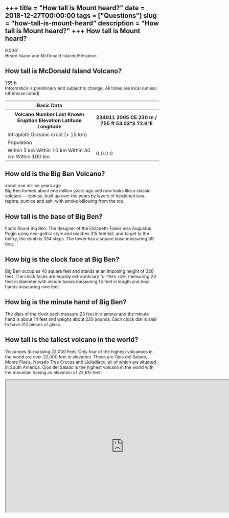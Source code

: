 +++
title = "How tall is Mount heard?"
date = 2018-12-27T00:00:00
tags = ["Questions"]
slug = "how-tall-is-mount-heard"
description = "How tall is Mount heard?"
+++
How tall is Mount heard?
------------------------

9,006′  
Heard Island and McDonald Islands/Elevation

How tall is McDonald Island Volcano?
------------------------------------

755 ft  
Information is preliminary and subject to change. All times are local (unless otherwise noted)

<table><tr><th>Basic Data</th></tr><tr><th>Volcano Number Last Known Eruption Elevation Latitude Longitude</th><th>234011 2005 CE 230 m / 755 ft 53.03°S 72.6°E</th></tr><tr><td>Intraplate Oceanic crust (&lt; 15 km)</td></tr><tr><td>Population</td></tr><tr><td>Within 5 km Within 10 km Within 30 km Within 100 km</td><td>0 0 0 0</td></tr></table>

How old is the Big Ben Volcano?
-------------------------------

about one million years ago  
Big Ben formed about one million years ago and now looks like a classic volcano — conical, built up over the years by layers of hardened lava, tephra, pumice and ash, with smoke billowing from the top.

How tall is the base of Big Ben?
--------------------------------

Facts About Big Ben. The designer of the Elizabeth Tower was Augustus Pugin using neo-gothic style and reaches 315 feet tall, and to get to the belfry, the climb is 334 steps. The tower has a square base measuring 39 feet.

How big is the clock face at Big Ben?
-------------------------------------

Big Ben occupies 40 square feet and stands at an imposing height of 320 feet. The clock faces are equally extraordinary for their size, measuring 23 feet in diameter with minute hands measuring 14 feet in length and hour hands measuring nine feet.

How big is the minute hand of Big Ben?
--------------------------------------

The dials of the clock each measure 23 feet in diameter and the minute hand is about 14 feet and weighs about 220 pounds. Each clock dial is said to have 312 pieces of glass.

How tall is the tallest volcano in the world?
---------------------------------------------

Volcanoes Surpassing 22,000 Feet. Only four of the highest volcanoes in the world are over 22,000 feet in elevation. These are Ojos del Salado, Monte Pissis, Nevado Tres Cruces and Llullaillaco, all of which are situated in South America. Ojos del Salado is the highest volcano in the world with the mountain having an elevation of 22,615 feet.

<iframe allow="accelerometer; autoplay; clipboard-write; encrypted-media; gyroscope; picture-in-picture" allowfullscreen="" class="__youtube_prefs__  epyt-is-override  no-lazyload" data-no-lazy="1" data-origheight="433" data-origwidth="770" data-skipgform_ajax_framebjll="" height="433" id="_ytid_43673" loading="lazy" src="https://www.youtube.com/embed/8WsIqhkG8Ns?enablejsapi=1&autoplay=0&cc_load_policy=0&cc_lang_pref=&iv_load_policy=1&loop=0&modestbranding=0&rel=1&fs=1&playsinline=0&autohide=2&theme=dark&color=red&controls=1&" title="YouTube player" width="770"></iframe>